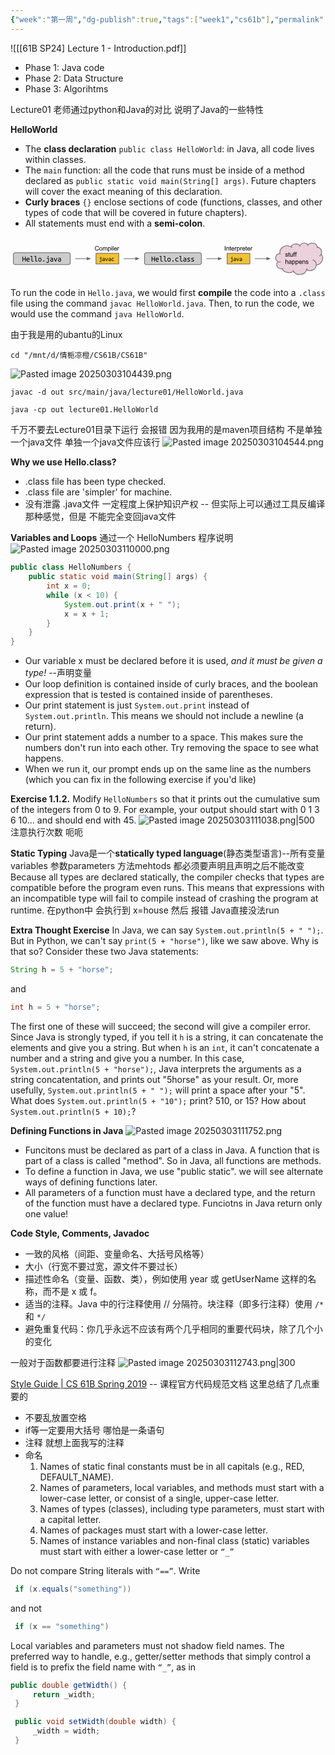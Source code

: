 ```yaml
---
{"week":"第一周","dg-publish":true,"tags":["week1","cs61b"],"permalink":"/CS 61B/Lecture 01 Introduce/","dgPassFrontmatter":true,"noteIcon":"","created":"2025-08-15T09:39:18.272+08:00","updated":"2025-04-19T09:49:58.589+08:00"}
---
```



![[[61B SP24] Lecture 1 - Introduction.pdf]]

- Phase 1: Java code
- Phase 2: Data Structure
- Phase 3: Algorihtms

Lecture01  老师通过python和Java的对比  说明了Java的一些特性

**HelloWorld**
- The **class declaration** `public class HelloWorld`: in Java, all code lives within classes.
- The `main` function: all the code that runs must be inside of a method declared as `public static void main(String[] args)`. Future chapters will cover the exact meaning of this declaration.
- **Curly braces** `{}` enclose sections of code (functions, classes, and other types of code that will be covered in future chapters).
- All statements must end with a **semi-colon**.

<svg id="Layer_1" data-name="Layer 1" xmlns="http://www.w3.org/2000/svg" xmlns:xlink="http://www.w3.org/1999/xlink" viewBox="0 0 960 127"><defs><style>.cls-1,.cls-4{fill:none;}.cls-2{clip-path:url(#clip-path);}.cls-3{fill:#ccc;}.cls-4,.cls-5{stroke:#666;stroke-width:2px;}.cls-4{stroke-linejoin:round;}.cls-5{fill:#666;stroke-miterlimit:10;}.cls-6{fill:#f1c232;}.cls-7{fill:#ead1dc;}.cls-8{fill-opacity:0;}</style><clipPath id="clip-path"><rect class="cls-1" y="-152" width="960" height="540"/></clipPath></defs><title>compilation_figure</title><g class="cls-2"><path class="cls-3" d="M8.76,53.22h0a6,6,0,0,1,6-6H176a6,6,0,0,1,6,6V77.34a6,6,0,0,1-6,6H14.79a6,6,0,0,1-6-6Z"/><path class="cls-4" d="M8.76,53.22h0a6,6,0,0,1,6-6H176a6,6,0,0,1,6,6V77.34a6,6,0,0,1-6,6H14.79a6,6,0,0,1-6-6Z"/><path d="M44.34,59h2V73.82h-2V66.91H38.43v6.91h-2V59h2v6.27h5.91Zm9.27,3.45a4.34,4.34,0,0,1,3.47,1.41,6.32,6.32,0,0,1,1.23,4.27v.69h-8a3.74,3.74,0,0,0,1.14,2.64,4.2,4.2,0,0,0,2.86.89,8.79,8.79,0,0,0,1.8-.16,5,5,0,0,0,1.14-.37l.27,1.69a6.2,6.2,0,0,1-1.3.41,9.31,9.31,0,0,1-2.11.22,6.83,6.83,0,0,1-2.55-.44,5,5,0,0,1-2.89-3,7.32,7.32,0,0,1-.36-2.33,6.71,6.71,0,0,1,.45-2.58A5.53,5.53,0,0,1,50,63.87a4.9,4.9,0,0,1,1.69-1.09A5.33,5.33,0,0,1,53.61,62.41Zm2.69,4.77a3.23,3.23,0,0,0-.75-2.25,2.5,2.5,0,0,0-2-.83,2.89,2.89,0,0,0-1.25.27,3.33,3.33,0,0,0-1,.7,3.15,3.15,0,0,0-.64,1,4.31,4.31,0,0,0-.31,1.13Zm11.2,6.91a4.74,4.74,0,0,1-1.75-.28,2.52,2.52,0,0,1-1.11-.87,3.74,3.74,0,0,1-.58-1.42,11.19,11.19,0,0,1-.16-2V59H60.68V57.31h5.19V69.52A7,7,0,0,0,66,70.9a2.42,2.42,0,0,0,.33.84,1.23,1.23,0,0,0,.56.45,2.63,2.63,0,0,0,.8.11,5,5,0,0,0,1.28-.16,4.11,4.11,0,0,0,1-.37l.28,1.69-.41.19-.62.19a5.41,5.41,0,0,1-.78.17A4.8,4.8,0,0,1,67.5,74.09Zm12,0a4.74,4.74,0,0,1-1.75-.28,2.52,2.52,0,0,1-1.11-.87,3.74,3.74,0,0,1-.58-1.42,11.19,11.19,0,0,1-.16-2V59H72.68V57.31h5.19V69.52A7,7,0,0,0,78,70.9a2.42,2.42,0,0,0,.33.84,1.23,1.23,0,0,0,.56.45,2.63,2.63,0,0,0,.8.11,5,5,0,0,0,1.28-.16,4.11,4.11,0,0,0,1-.37l.28,1.69-.41.19-.62.19a5.41,5.41,0,0,1-.78.17A4.8,4.8,0,0,1,79.5,74.09Zm14.94-5.83a7.24,7.24,0,0,1-.37,2.39,5.52,5.52,0,0,1-1,1.83,4.66,4.66,0,0,1-1.61,1.19,4.93,4.93,0,0,1-2,.42,4.75,4.75,0,0,1-2-.42,4.7,4.7,0,0,1-1.59-1.19,5.52,5.52,0,0,1-1-1.83,7.86,7.86,0,0,1,0-4.8,5.32,5.32,0,0,1,1-1.83,4.7,4.7,0,0,1,1.59-1.19,4.75,4.75,0,0,1,2-.42,4.93,4.93,0,0,1,2,.42A4.66,4.66,0,0,1,93,64a5.32,5.32,0,0,1,1,1.83A7.29,7.29,0,0,1,94.43,68.26Zm-2,0a4.86,4.86,0,0,0-.81-3,2.62,2.62,0,0,0-2.22-1.09,2.57,2.57,0,0,0-2.17,1.09,5.93,5.93,0,0,0,0,5.94,2.57,2.57,0,0,0,2.17,1.09,2.62,2.62,0,0,0,2.22-1.09A4.85,4.85,0,0,0,92.39,68.26Zm10.78,4a1.85,1.85,0,0,1-.48,1.27,1.61,1.61,0,0,1-1.27.55,1.66,1.66,0,0,1-1.31-.55,1.89,1.89,0,0,1-.47-1.27,1.93,1.93,0,0,1,.47-1.3,1.64,1.64,0,0,1,1.31-.56,1.59,1.59,0,0,1,1.27.56A1.89,1.89,0,0,1,103.17,72.29ZM114.78,61a1.5,1.5,0,0,1-1.08-.44,1.55,1.55,0,0,1-.45-1.17,1.52,1.52,0,0,1,.45-1.17,1.57,1.57,0,0,1,2.17,0,1.55,1.55,0,0,1,.44,1.17,1.58,1.58,0,0,1-.44,1.17A1.48,1.48,0,0,1,114.78,61Zm-4.66,3.38V62.68h6.48v11a5.14,5.14,0,0,1-.33,2A3.54,3.54,0,0,1,115.4,77a3.14,3.14,0,0,1-1.23.72,5,5,0,0,1-1.5.22,9.39,9.39,0,0,1-1.84-.19,6.6,6.6,0,0,1-1.73-.61l.59-1.67a8.81,8.81,0,0,0,1.34.48,5.27,5.27,0,0,0,1.41.2,2.45,2.45,0,0,0,1.58-.5,2.3,2.3,0,0,0,.63-1.89V64.34Zm15.39,8.06q.73,0,1.33,0t1-.11V68.93a4.61,4.61,0,0,0-.92-.19,8.06,8.06,0,0,0-1.14-.08,6.19,6.19,0,0,0-1.08.09,2.83,2.83,0,0,0-.94.3,1.85,1.85,0,0,0-.67.56,1.36,1.36,0,0,0-.27.86,1.6,1.6,0,0,0,.73,1.52A4.11,4.11,0,0,0,125.51,72.4Zm-.2-10a6.08,6.08,0,0,1,2.09.31,3.54,3.54,0,0,1,1.39.88,3,3,0,0,1,.75,1.34,6.36,6.36,0,0,1,.22,1.72v7l-1.84.28a15.71,15.71,0,0,1-2.34.17,10.11,10.11,0,0,1-1.78-.16,4.69,4.69,0,0,1-1.53-.55,3.1,3.1,0,0,1-1.08-1.09,3.52,3.52,0,0,1-.41-1.78,2.92,2.92,0,0,1,.42-1.61,3.33,3.33,0,0,1,1.08-1.08,4.55,4.55,0,0,1,1.5-.58,8.11,8.11,0,0,1,1.73-.19,10,10,0,0,1,2.3.27v-.56a4.25,4.25,0,0,0-.11-1,2.12,2.12,0,0,0-.41-.84,2,2,0,0,0-.81-.61,3.23,3.23,0,0,0-1.33-.23,10.33,10.33,0,0,0-1.81.14,6.94,6.94,0,0,0-1.17.3l-.23-1.64a5.41,5.41,0,0,1,1.34-.33A12.56,12.56,0,0,1,125.31,62.41Zm17.36.27q-.44,1.56-1,3.06t-1.12,2.94q-.58,1.42-1.19,2.72t-1.14,2.42h-1.8q-1.14-2.25-2.3-5.12t-2-6h2.16q.3,1.06.66,2.23t.78,2.36q.42,1.17.83,2.27t.83,2q.42-.86.86-2t.87-2.27q.44-1.19.83-2.36t.69-2.23Zm6.84,9.72q.73,0,1.33,0t1-.11V68.93a4.61,4.61,0,0,0-.92-.19,8.06,8.06,0,0,0-1.14-.08,6.19,6.19,0,0,0-1.08.09,2.83,2.83,0,0,0-.94.3,1.85,1.85,0,0,0-.67.56,1.36,1.36,0,0,0-.27.86,1.6,1.6,0,0,0,.73,1.52A4.11,4.11,0,0,0,149.51,72.4Zm-.2-10a6.08,6.08,0,0,1,2.09.31,3.54,3.54,0,0,1,1.39.88,3,3,0,0,1,.75,1.34,6.36,6.36,0,0,1,.22,1.72v7l-1.84.28a15.71,15.71,0,0,1-2.34.17,10.11,10.11,0,0,1-1.78-.16,4.69,4.69,0,0,1-1.53-.55,3.1,3.1,0,0,1-1.08-1.09,3.52,3.52,0,0,1-.41-1.78,2.92,2.92,0,0,1,.42-1.61,3.33,3.33,0,0,1,1.08-1.08,4.55,4.55,0,0,1,1.5-.58,8.11,8.11,0,0,1,1.73-.19,10,10,0,0,1,2.3.27v-.56a4.25,4.25,0,0,0-.11-1,2.12,2.12,0,0,0-.41-.84,2,2,0,0,0-.81-.61,3.23,3.23,0,0,0-1.33-.23,10.33,10.33,0,0,0-1.81.14,6.94,6.94,0,0,0-1.17.3l-.23-1.64a5.41,5.41,0,0,1,1.34-.33A12.56,12.56,0,0,1,149.31,62.41Z"/><path class="cls-3" d="M408.46,53.22h0a6,6,0,0,1,6-6h161.2a6,6,0,0,1,6,6V77.34a6,6,0,0,1-6,6H414.49a6,6,0,0,1-6-6Z"/><path class="cls-4" d="M408.46,53.22h0a6,6,0,0,1,6-6h161.2a6,6,0,0,1,6,6V77.34a6,6,0,0,1-6,6H414.49a6,6,0,0,1-6-6Z"/><path d="M438,59h2V73.82h-2V66.91h-5.91v6.91h-2V59h2v6.27H438Zm9.27,3.45a4.34,4.34,0,0,1,3.47,1.41A6.32,6.32,0,0,1,452,68.09v.69h-8a3.74,3.74,0,0,0,1.14,2.64,4.2,4.2,0,0,0,2.86.89,8.79,8.79,0,0,0,1.8-.16,5,5,0,0,0,1.14-.37l.27,1.69a6.2,6.2,0,0,1-1.3.41,9.31,9.31,0,0,1-2.11.22,6.83,6.83,0,0,1-2.55-.44,5,5,0,0,1-2.89-3,7.32,7.32,0,0,1-.36-2.33,6.71,6.71,0,0,1,.45-2.58,5.53,5.53,0,0,1,1.2-1.83,4.9,4.9,0,0,1,1.69-1.09A5.33,5.33,0,0,1,447.31,62.41ZM450,67.18a3.23,3.23,0,0,0-.75-2.25,2.5,2.5,0,0,0-2-.83,2.89,2.89,0,0,0-1.25.27,3.33,3.33,0,0,0-1,.7,3.15,3.15,0,0,0-.64,1,4.31,4.31,0,0,0-.31,1.13Zm11.2,6.91a4.74,4.74,0,0,1-1.75-.28,2.52,2.52,0,0,1-1.11-.87,3.74,3.74,0,0,1-.58-1.42,11.2,11.2,0,0,1-.16-2V59h-3.22V57.31h5.19V69.52a7,7,0,0,0,.11,1.38,2.42,2.42,0,0,0,.33.84,1.23,1.23,0,0,0,.56.45,2.63,2.63,0,0,0,.8.11,5,5,0,0,0,1.28-.16,4.11,4.11,0,0,0,1-.37l.28,1.69-.41.19-.62.19a5.41,5.41,0,0,1-.78.17A4.8,4.8,0,0,1,461.2,74.09Zm12,0a4.74,4.74,0,0,1-1.75-.28,2.52,2.52,0,0,1-1.11-.87,3.74,3.74,0,0,1-.58-1.42,11.19,11.19,0,0,1-.16-2V59h-3.22V57.31h5.19V69.52a7,7,0,0,0,.11,1.38,2.42,2.42,0,0,0,.33.84,1.23,1.23,0,0,0,.56.45,2.63,2.63,0,0,0,.8.11,5,5,0,0,0,1.28-.16,4.11,4.11,0,0,0,1-.37l.28,1.69-.41.19-.62.19a5.41,5.41,0,0,1-.78.17A4.8,4.8,0,0,1,473.2,74.09Zm14.94-5.83a7.24,7.24,0,0,1-.37,2.39,5.52,5.52,0,0,1-1,1.83,4.66,4.66,0,0,1-1.61,1.19,4.93,4.93,0,0,1-2,.42,4.75,4.75,0,0,1-2-.42,4.7,4.7,0,0,1-1.59-1.19,5.52,5.52,0,0,1-1-1.83,7.86,7.86,0,0,1,0-4.8,5.32,5.32,0,0,1,1-1.83,4.7,4.7,0,0,1,1.59-1.19,4.75,4.75,0,0,1,2-.42,4.93,4.93,0,0,1,2,.42A4.66,4.66,0,0,1,486.71,64a5.32,5.32,0,0,1,1,1.83A7.29,7.29,0,0,1,488.14,68.26Zm-2,0a4.86,4.86,0,0,0-.81-3,2.62,2.62,0,0,0-2.22-1.09,2.57,2.57,0,0,0-2.17,1.09,5.93,5.93,0,0,0,0,5.94,2.57,2.57,0,0,0,2.17,1.09,2.62,2.62,0,0,0,2.22-1.09A4.85,4.85,0,0,0,486.09,68.26Zm10.78,4a1.85,1.85,0,0,1-.48,1.27,1.61,1.61,0,0,1-1.27.55,1.66,1.66,0,0,1-1.31-.55,1.89,1.89,0,0,1-.47-1.27,1.93,1.93,0,0,1,.47-1.3,1.64,1.64,0,0,1,1.31-.56,1.59,1.59,0,0,1,1.27.56A1.89,1.89,0,0,1,496.87,72.29Zm5.39-4a6.41,6.41,0,0,1,.48-2.61,5.05,5.05,0,0,1,1.31-1.83,5.47,5.47,0,0,1,2-1.06,7.81,7.81,0,0,1,2.39-.36,11.94,11.94,0,0,1,1.63.11,9.7,9.7,0,0,1,1.72.41l-.45,1.7a6.37,6.37,0,0,0-1.45-.37,11.22,11.22,0,0,0-1.33-.08,5.58,5.58,0,0,0-1.64.23,3.36,3.36,0,0,0-1.33.72,3.49,3.49,0,0,0-.91,1.27,5.51,5.51,0,0,0,0,3.7,3.39,3.39,0,0,0,.88,1.25,3.63,3.63,0,0,0,1.34.72,6.24,6.24,0,0,0,1.77.23,13.31,13.31,0,0,0,1.47-.08,8.1,8.1,0,0,0,1.55-.37l.3,1.66a8.33,8.33,0,0,1-1.72.44,11.53,11.53,0,0,1-1.86.14,7.77,7.77,0,0,1-2.47-.37,5.54,5.54,0,0,1-1.92-1.09,5,5,0,0,1-1.25-1.81A6.78,6.78,0,0,1,502.26,68.27Zm18.94,5.81a4.74,4.74,0,0,1-1.75-.28,2.52,2.52,0,0,1-1.11-.87,3.74,3.74,0,0,1-.58-1.42,11.19,11.19,0,0,1-.16-2V59h-3.22V57.31h5.19V69.52a7,7,0,0,0,.11,1.38,2.42,2.42,0,0,0,.33.84,1.23,1.23,0,0,0,.56.45,2.63,2.63,0,0,0,.8.11,5,5,0,0,0,1.28-.16,4.11,4.11,0,0,0,1-.37l.28,1.69-.41.19-.62.19a5.41,5.41,0,0,1-.78.17A4.8,4.8,0,0,1,521.2,74.09Zm10-1.69q.73,0,1.33,0t1-.11V68.93a4.61,4.61,0,0,0-.92-.19,8.06,8.06,0,0,0-1.14-.08,6.19,6.19,0,0,0-1.08.09,2.83,2.83,0,0,0-.94.3,1.85,1.85,0,0,0-.67.56,1.36,1.36,0,0,0-.27.86,1.6,1.6,0,0,0,.73,1.52A4.11,4.11,0,0,0,531.21,72.4Zm-.2-10a6.08,6.08,0,0,1,2.09.31,3.54,3.54,0,0,1,1.39.88,3,3,0,0,1,.75,1.34,6.36,6.36,0,0,1,.22,1.72v7l-1.84.28a15.71,15.71,0,0,1-2.34.17,10.11,10.11,0,0,1-1.78-.16,4.69,4.69,0,0,1-1.53-.55,3.1,3.1,0,0,1-1.08-1.09,3.52,3.52,0,0,1-.41-1.78,2.92,2.92,0,0,1,.42-1.61A3.33,3.33,0,0,1,528,67.82a4.55,4.55,0,0,1,1.5-.58,8.11,8.11,0,0,1,1.73-.19,10,10,0,0,1,2.3.27v-.56a4.25,4.25,0,0,0-.11-1,2.12,2.12,0,0,0-.41-.84,2,2,0,0,0-.81-.61,3.23,3.23,0,0,0-1.33-.23,10.33,10.33,0,0,0-1.81.14,6.94,6.94,0,0,0-1.17.3l-.23-1.64a5.41,5.41,0,0,1,1.34-.33A12.56,12.56,0,0,1,531,62.41ZM545.51,71a1.17,1.17,0,0,0-.5-1,4.49,4.49,0,0,0-1.22-.67q-.73-.3-1.59-.56a9.19,9.19,0,0,1-1.59-.69,4.34,4.34,0,0,1-1.23-1,2.43,2.43,0,0,1-.48-1.56A2.81,2.81,0,0,1,540,63.32a5.31,5.31,0,0,1,3.42-.91,13.05,13.05,0,0,1,1.88.14,9.56,9.56,0,0,1,1.67.34l-.36,1.78a3.86,3.86,0,0,0-.53-.2,5.49,5.49,0,0,0-.77-.19,7.48,7.48,0,0,0-.92-.14q-.48,0-.94,0-2.59,0-2.59,1.42a1,1,0,0,0,.48.84,6.46,6.46,0,0,0,1.23.64l1.61.59a9,9,0,0,1,1.61.73,4.15,4.15,0,0,1,1.23,1,2.36,2.36,0,0,1,.5,1.55,2.69,2.69,0,0,1-1.19,2.34,6.55,6.55,0,0,1-3.72.83,10.28,10.28,0,0,1-2.11-.2,9.07,9.07,0,0,1-1.83-.56l.39-1.8a12.21,12.21,0,0,0,1.77.63,7.56,7.56,0,0,0,2,.25Q545.51,72.4,545.51,71Zm12,0a1.17,1.17,0,0,0-.5-1,4.48,4.48,0,0,0-1.22-.67q-.73-.3-1.59-.56a9.19,9.19,0,0,1-1.59-.69,4.34,4.34,0,0,1-1.23-1,2.43,2.43,0,0,1-.48-1.56A2.81,2.81,0,0,1,552,63.32a5.31,5.31,0,0,1,3.42-.91,13.05,13.05,0,0,1,1.88.14,9.56,9.56,0,0,1,1.67.34l-.36,1.78a3.86,3.86,0,0,0-.53-.2,5.49,5.49,0,0,0-.77-.19,7.48,7.48,0,0,0-.92-.14q-.48,0-.94,0-2.59,0-2.59,1.42a1,1,0,0,0,.48.84,6.46,6.46,0,0,0,1.23.64l1.61.59a9,9,0,0,1,1.61.73,4.15,4.15,0,0,1,1.23,1,2.36,2.36,0,0,1,.5,1.55,2.69,2.69,0,0,1-1.19,2.34,6.55,6.55,0,0,1-3.72.83,10.28,10.28,0,0,1-2.11-.2,9.07,9.07,0,0,1-1.83-.56l.39-1.8a12.21,12.21,0,0,0,1.77.63,7.56,7.56,0,0,0,2,.25Q557.51,72.4,557.51,71Z"/><path class="cls-4" d="M197,65.28h36.57"/><path class="cls-5" d="M233.59,68.58l9.08-3.3L233.59,62Z"/><path class="cls-6" d="M260.59,49.14h69.29V81.42H260.59Z"/><path class="cls-4" d="M260.59,49.14h69.29V81.42H260.59Z"/><path d="M275.45,62a1.2,1.2,0,0,1-.86-.34,1.22,1.22,0,0,1-.36-.92,1.24,1.24,0,0,1,.36-.94,1.2,1.2,0,0,1,.86-.34,1.15,1.15,0,0,1,.84.34,1.24,1.24,0,0,1,.36.94,1.22,1.22,0,0,1-.36.92A1.15,1.15,0,0,1,275.45,62Zm-3.69,2.69V63.39h5.13v8.72a4,4,0,0,1-.27,1.55,2.64,2.64,0,0,1-.69,1,2.42,2.42,0,0,1-1,.58,3.89,3.89,0,0,1-1.17.17,7,7,0,0,1-1.47-.16,6.3,6.3,0,0,1-1.37-.47l.48-1.34a5.61,5.61,0,0,0,1,.39,3.89,3.89,0,0,0,1.11.17,1.93,1.93,0,0,0,1.25-.39,1.85,1.85,0,0,0,.5-1.52V64.7Zm12,6.38q.59,0,1,0l.78-.09V68.33a4.19,4.19,0,0,0-.73-.14,6.2,6.2,0,0,0-.91-.06,5.86,5.86,0,0,0-.86.06,2.34,2.34,0,0,0-.73.23,1.5,1.5,0,0,0-.53.45,1.1,1.1,0,0,0-.2.69,1.25,1.25,0,0,0,.58,1.19A3.17,3.17,0,0,0,283.76,71.08Zm-.16-7.91a4.83,4.83,0,0,1,1.67.25,2.75,2.75,0,0,1,1.08.69,2.43,2.43,0,0,1,.59,1.06,5.18,5.18,0,0,1,.17,1.38V72l-1.45.22a11.8,11.8,0,0,1-1.84.14,7.84,7.84,0,0,1-1.41-.12,3.45,3.45,0,0,1-1.22-.42,2.56,2.56,0,0,1-.86-.87,2.81,2.81,0,0,1-.31-1.41,2.31,2.31,0,0,1,.33-1.27,2.66,2.66,0,0,1,.84-.86,3.72,3.72,0,0,1,1.2-.47,6.62,6.62,0,0,1,1.36-.14,8.2,8.2,0,0,1,1.83.2v-.44a3,3,0,0,0-.09-.75,1.5,1.5,0,0,0-.33-.67,1.52,1.52,0,0,0-.64-.48,2.51,2.51,0,0,0-1-.19,8.14,8.14,0,0,0-1.42.11,7.11,7.11,0,0,0-.94.22l-.19-1.28a4.09,4.09,0,0,1,1.08-.27A9.7,9.7,0,0,1,283.61,63.17Zm13.58.22q-.34,1.23-.78,2.42t-.91,2.33q-.45,1.13-.92,2.16t-.91,1.91h-1.44q-.89-1.78-1.81-4.06a49.82,49.82,0,0,1-1.61-4.75h1.72q.23.83.52,1.77t.63,1.86q.33.94.66,1.8t.66,1.55q.31-.69.66-1.55t.7-1.8q.34-.94.66-1.86t.55-1.77Zm5.23,7.69q.59,0,1,0l.78-.09V68.33a4.19,4.19,0,0,0-.73-.14,6.2,6.2,0,0,0-.91-.06,5.86,5.86,0,0,0-.86.06,2.34,2.34,0,0,0-.73.23,1.5,1.5,0,0,0-.53.45,1.1,1.1,0,0,0-.2.69,1.25,1.25,0,0,0,.58,1.19A3.17,3.17,0,0,0,302.42,71.08Zm-.16-7.91a4.83,4.83,0,0,1,1.67.25,2.75,2.75,0,0,1,1.08.69,2.43,2.43,0,0,1,.59,1.06,5.18,5.18,0,0,1,.17,1.38V72l-1.45.22a11.8,11.8,0,0,1-1.84.14,7.84,7.84,0,0,1-1.41-.12,3.45,3.45,0,0,1-1.22-.42A2.56,2.56,0,0,1,299,71a2.81,2.81,0,0,1-.31-1.41,2.31,2.31,0,0,1,.33-1.27,2.66,2.66,0,0,1,.84-.86,3.72,3.72,0,0,1,1.2-.47,6.62,6.62,0,0,1,1.36-.14,8.2,8.2,0,0,1,1.83.2v-.44a3,3,0,0,0-.09-.75,1.5,1.5,0,0,0-.33-.67,1.52,1.52,0,0,0-.64-.48,2.51,2.51,0,0,0-1-.19,8.14,8.14,0,0,0-1.42.11,7.11,7.11,0,0,0-.94.22l-.19-1.28a4.09,4.09,0,0,1,1.08-.27A9.7,9.7,0,0,1,302.26,63.17Zm5.58,4.64a5.14,5.14,0,0,1,.38-2.06,3.86,3.86,0,0,1,1-1.44,4.42,4.42,0,0,1,1.55-.86,6.3,6.3,0,0,1,1.91-.28,8.84,8.84,0,0,1,1.28.09,7.22,7.22,0,0,1,1.36.31L315,64.92a5.46,5.46,0,0,0-1.16-.28,7,7,0,0,0-1-.08,4.39,4.39,0,0,0-1.3.19,2.75,2.75,0,0,0-1.06.56,2.81,2.81,0,0,0-.7,1,4.27,4.27,0,0,0,0,2.92,2.7,2.7,0,0,0,.69,1,2.91,2.91,0,0,0,1.08.58,4.83,4.83,0,0,0,1.39.19,10.19,10.19,0,0,0,1.16-.06,5.69,5.69,0,0,0,1.23-.3l.22,1.31a6.06,6.06,0,0,1-1.34.34,9.46,9.46,0,0,1-1.48.11,6.46,6.46,0,0,1-2-.28,4.42,4.42,0,0,1-1.52-.86,4.06,4.06,0,0,1-1-1.44A5.49,5.49,0,0,1,307.84,67.81Z"/><path class="cls-4" d="M344.89,65.28h36.57"/><path class="cls-5" d="M381.46,68.58l9.08-3.3L381.46,62Z"/><path class="cls-4" d="M596.72,65.28h36.57"/><path class="cls-5" d="M633.29,68.58l9.08-3.3L633.29,62Z"/><path class="cls-6" d="M660.3,49.14h69.29V81.42H660.3Z"/><path class="cls-4" d="M660.3,49.14h69.29V81.42H660.3Z"/><path d="M675.15,62a1.2,1.2,0,0,1-.86-.34,1.22,1.22,0,0,1-.36-.92,1.24,1.24,0,0,1,.36-.94,1.2,1.2,0,0,1,.86-.34,1.15,1.15,0,0,1,.84.34,1.24,1.24,0,0,1,.36.94,1.22,1.22,0,0,1-.36.92A1.15,1.15,0,0,1,675.15,62Zm-3.69,2.69V63.39h5.13v8.72a4,4,0,0,1-.27,1.55,2.64,2.64,0,0,1-.69,1,2.42,2.42,0,0,1-1,.58,3.89,3.89,0,0,1-1.17.17,7,7,0,0,1-1.47-.16,6.3,6.3,0,0,1-1.37-.47l.48-1.34a5.61,5.61,0,0,0,1,.39,3.89,3.89,0,0,0,1.11.17,1.93,1.93,0,0,0,1.25-.39,1.85,1.85,0,0,0,.5-1.52V64.7Zm12,6.38q.59,0,1,0l.78-.09V68.33a4.19,4.19,0,0,0-.73-.14,6.2,6.2,0,0,0-.91-.06,5.86,5.86,0,0,0-.86.06,2.34,2.34,0,0,0-.73.23,1.5,1.5,0,0,0-.53.45,1.1,1.1,0,0,0-.2.69,1.25,1.25,0,0,0,.58,1.19A3.17,3.17,0,0,0,683.47,71.08Zm-.16-7.91a4.83,4.83,0,0,1,1.67.25,2.75,2.75,0,0,1,1.08.69,2.43,2.43,0,0,1,.59,1.06,5.18,5.18,0,0,1,.17,1.38V72l-1.45.22a11.8,11.8,0,0,1-1.84.14,7.84,7.84,0,0,1-1.41-.12,3.45,3.45,0,0,1-1.22-.42A2.56,2.56,0,0,1,680,71a2.81,2.81,0,0,1-.31-1.41,2.31,2.31,0,0,1,.33-1.27,2.66,2.66,0,0,1,.84-.86,3.72,3.72,0,0,1,1.2-.47,6.62,6.62,0,0,1,1.36-.14,8.2,8.2,0,0,1,1.83.2v-.44a3,3,0,0,0-.09-.75,1.5,1.5,0,0,0-.33-.67,1.52,1.52,0,0,0-.64-.48,2.51,2.51,0,0,0-1-.19,8.14,8.14,0,0,0-1.42.11,7.11,7.11,0,0,0-.94.22l-.19-1.28a4.09,4.09,0,0,1,1.08-.27A9.7,9.7,0,0,1,683.31,63.17Zm13.58.22q-.34,1.23-.78,2.42t-.91,2.33q-.45,1.13-.92,2.16t-.91,1.91h-1.44q-.89-1.78-1.81-4.06a49.82,49.82,0,0,1-1.61-4.75h1.72q.23.83.52,1.77t.63,1.86q.33.94.66,1.8t.66,1.55q.31-.69.66-1.55T694,67q.34-.94.66-1.86t.55-1.77Zm5.23,7.69q.59,0,1,0L704,71V68.33a4.19,4.19,0,0,0-.73-.14,6.2,6.2,0,0,0-.91-.06,5.86,5.86,0,0,0-.86.06,2.34,2.34,0,0,0-.73.23,1.5,1.5,0,0,0-.53.45,1.1,1.1,0,0,0-.2.69,1.25,1.25,0,0,0,.58,1.19A3.17,3.17,0,0,0,702.12,71.08ZM702,63.17a4.83,4.83,0,0,1,1.67.25,2.75,2.75,0,0,1,1.08.69,2.43,2.43,0,0,1,.59,1.06,5.18,5.18,0,0,1,.17,1.38V72l-1.45.22a11.8,11.8,0,0,1-1.84.14,7.84,7.84,0,0,1-1.41-.12,3.45,3.45,0,0,1-1.22-.42,2.56,2.56,0,0,1-.86-.87,2.81,2.81,0,0,1-.31-1.41,2.31,2.31,0,0,1,.33-1.27,2.66,2.66,0,0,1,.84-.86,3.72,3.72,0,0,1,1.2-.47,6.62,6.62,0,0,1,1.36-.14A8.2,8.2,0,0,1,704,67v-.44a3,3,0,0,0-.09-.75,1.5,1.5,0,0,0-.33-.67,1.52,1.52,0,0,0-.64-.48,2.51,2.51,0,0,0-1-.19,8.14,8.14,0,0,0-1.42.11,7.11,7.11,0,0,0-.94.22l-.19-1.28a4.09,4.09,0,0,1,1.08-.27A9.7,9.7,0,0,1,702,63.17Z"/><path class="cls-4" d="M744.59,65.28h36.57"/><path class="cls-5" d="M781.16,68.58l9.08-3.3L781.16,62Z"/><path class="cls-7" d="M821.08,49.21h0c-1.15-7.74,2.63-15.41,9.76-19.75a24.18,24.18,0,0,1,23.71-.63h0a17.68,17.68,0,0,1,12.92-8.39,18.73,18.73,0,0,1,15.07,4.45h0a14.52,14.52,0,0,1,11.57-7.26A15.08,15.08,0,0,1,907,22.79h0a17.06,17.06,0,0,1,16.45-4.68,15.27,15.27,0,0,1,11.66,11.56h0a17.38,17.38,0,0,1,11.26,8.57,14.92,14.92,0,0,1,.33,13.4h0a19,19,0,0,1,3,20.21A22.21,22.21,0,0,1,932,84.4a17.33,17.33,0,0,1-9.93,15.18,20.75,20.75,0,0,1-19.37-.49c-2.51,7.58-9.56,13.16-18.11,14.32a23.24,23.24,0,0,1-21.88-8.87,27.6,27.6,0,0,1-19.61,2.59,25.41,25.41,0,0,1-15.75-11h0A14.81,14.81,0,0,1,812.82,89a12.26,12.26,0,0,1,2.35-14.92h0a12.82,12.82,0,0,1-6.79-14.2c1.32-5.58,6.4-9.76,12.59-10.34Z"/><path class="cls-8" d="M815.16,74.06h0a15.44,15.44,0,0,0,8.39,1.77m3.84,20.28a15.6,15.6,0,0,0,3.67-.85m31.69,9.28a19.94,19.94,0,0,1-2.21-3.87m42.21-1.58h0a19,19,0,0,0,.88-4.24M932,84.4c.06-6.74-4.13-12.91-10.77-15.86m25.39-16.91a16.34,16.34,0,0,1-4.8,5.95m-6.8-27.91h0a13.39,13.39,0,0,1,.25,2.81M907,22.79h0a14.53,14.53,0,0,0-2.46,3.58m-22-1.47h0A12.48,12.48,0,0,0,881.35,28m-26.8.84h0a22.28,22.28,0,0,1,4.31,3M821.08,49.21h0a18.9,18.9,0,0,0,.75,3.15"/><path class="cls-4" d="M821.08,49.21h0c-1.15-7.74,2.63-15.41,9.76-19.75a24.18,24.18,0,0,1,23.71-.63h0a17.68,17.68,0,0,1,12.92-8.39,18.73,18.73,0,0,1,15.07,4.45h0a14.52,14.52,0,0,1,11.57-7.26A15.08,15.08,0,0,1,907,22.79h0a17.06,17.06,0,0,1,16.45-4.68,15.27,15.27,0,0,1,11.66,11.56h0a17.38,17.38,0,0,1,11.26,8.57,14.92,14.92,0,0,1,.33,13.4h0a19,19,0,0,1,3,20.21A22.21,22.21,0,0,1,932,84.4a17.33,17.33,0,0,1-9.93,15.18,20.75,20.75,0,0,1-19.37-.49c-2.51,7.58-9.56,13.16-18.11,14.32a23.24,23.24,0,0,1-21.88-8.87,27.6,27.6,0,0,1-19.61,2.59,25.41,25.41,0,0,1-15.75-11h0A14.81,14.81,0,0,1,812.82,89a12.26,12.26,0,0,1,2.35-14.92h0a12.82,12.82,0,0,1-6.79-14.2c1.32-5.58,6.4-9.76,12.59-10.34Z"/><path class="cls-4" d="M815.16,74.06h0a15.44,15.44,0,0,0,8.39,1.77m3.84,20.28a15.6,15.6,0,0,0,3.67-.85m31.69,9.28a19.94,19.94,0,0,1-2.21-3.87m42.21-1.58h0a19,19,0,0,0,.88-4.24M932,84.4c.06-6.74-4.13-12.91-10.77-15.86m25.39-16.91a16.34,16.34,0,0,1-4.8,5.95m-6.8-27.91h0a13.39,13.39,0,0,1,.25,2.81M907,22.79h0a14.53,14.53,0,0,0-2.46,3.58m-22-1.47h0A12.48,12.48,0,0,0,881.35,28m-26.8.84h0a22.28,22.28,0,0,1,4.31,3M821.08,49.21h0a18.9,18.9,0,0,0,.75,3.15"/><path d="M837.46,56l1.66-.27a2.35,2.35,0,0,0,.77,1.53,2.77,2.77,0,0,0,1.78.52,2.58,2.58,0,0,0,1.7-.47,1.39,1.39,0,0,0,.56-1.09,1,1,0,0,0-.48-.89,7.45,7.45,0,0,0-1.7-.56,17.27,17.27,0,0,1-2.56-.8A2.54,2.54,0,0,1,838,50.52a2.87,2.87,0,0,1,.83-.94,3.62,3.62,0,0,1,1.06-.48,4.94,4.94,0,0,1,1.44-.2,5.58,5.58,0,0,1,2,.34,2.64,2.64,0,0,1,1.28.91,3.42,3.42,0,0,1,.58,1.52l-1.62.22a1.73,1.73,0,0,0-.66-1.17,2.3,2.3,0,0,0-1.5-.44,2.65,2.65,0,0,0-1.64.39,1.09,1.09,0,0,0-.48.88,1,1,0,0,0,.2.59,1.45,1.45,0,0,0,.64.44q.25.09,1.47.44a21.27,21.27,0,0,1,2.47.77,2.37,2.37,0,0,1,1.5,2.31,2.86,2.86,0,0,1-.48,1.58,3.15,3.15,0,0,1-1.41,1.14,5.28,5.28,0,0,1-2.08.39,4.68,4.68,0,0,1-2.94-.8A3.73,3.73,0,0,1,837.46,56Zm13.66,1.44.23,1.48a6.52,6.52,0,0,1-1.27.14,2.9,2.9,0,0,1-1.41-.28,1.67,1.67,0,0,1-.7-.75,6.07,6.07,0,0,1-.2-2V50.43h-1.23V49.12h1.23V46.68l1.66-1v3.44h1.69v1.31h-1.69v5.75a3.28,3.28,0,0,0,.08.92.75.75,0,0,0,.3.33,1.11,1.11,0,0,0,.58.13A4.76,4.76,0,0,0,851.12,57.48Zm8,1.5V57.52A3.59,3.59,0,0,1,856,59.2a4.08,4.08,0,0,1-1.62-.33,2.85,2.85,0,0,1-1.12-.84,3.25,3.25,0,0,1-.52-1.23,9.34,9.34,0,0,1-.09-1.56V49.12h1.67v5.47a10.6,10.6,0,0,0,.09,1.77,1.72,1.72,0,0,0,.67,1,2.09,2.09,0,0,0,1.27.38,2.79,2.79,0,0,0,1.41-.37,2.13,2.13,0,0,0,.92-1,5.21,5.21,0,0,0,.28-1.94V49.12h1.67V59Zm4.33,0V50.43h-1.48V49.12h1.48v-1a4.68,4.68,0,0,1,.17-1.47,2,2,0,0,1,.84-1,3,3,0,0,1,1.7-.41,8.8,8.8,0,0,1,1.56.16l-.25,1.47a5.51,5.51,0,0,0-1-.09,1.45,1.45,0,0,0-1.08.33,1.72,1.72,0,0,0-.31,1.2v.91H867v1.31h-1.92V59Zm5.18,0V50.43h-1.48V49.12h1.48v-1a4.69,4.69,0,0,1,.17-1.47,2,2,0,0,1,.84-1,3.05,3.05,0,0,1,1.7-.41,8.8,8.8,0,0,1,1.56.16l-.25,1.47a5.51,5.51,0,0,0-1-.09,1.45,1.45,0,0,0-1.08.33,1.72,1.72,0,0,0-.31,1.2v.91h1.92v1.31h-1.92V59Z"/><path d="M838.13,81V67.38h1.67v4.88a3.73,3.73,0,0,1,3-1.36,3.87,3.87,0,0,1,1.89.44,2.46,2.46,0,0,1,1.16,1.19,5.34,5.34,0,0,1,.36,2.2V81h-1.67V74.73a2.53,2.53,0,0,0-.55-1.81,2,2,0,0,0-1.53-.58,2.7,2.7,0,0,0-1.41.39,2.15,2.15,0,0,0-.92,1,4.72,4.72,0,0,0-.28,1.81V81Zm16.81-1.22a6.32,6.32,0,0,1-1.8,1.13,5.35,5.35,0,0,1-1.84.31,3.61,3.61,0,0,1-2.48-.78,2.63,2.63,0,0,1-.87-2,2.72,2.72,0,0,1,1.19-2.28,4.09,4.09,0,0,1,1.2-.55,10,10,0,0,1,1.48-.25,16,16,0,0,0,3-.58v-.44a1.86,1.86,0,0,0-.47-1.44,2.81,2.81,0,0,0-1.91-.56,3,3,0,0,0-1.73.41,2.48,2.48,0,0,0-.83,1.47l-1.64-.23a4.2,4.2,0,0,1,.73-1.69,3.24,3.24,0,0,1,1.47-1,6.45,6.45,0,0,1,2.25-.36,5.87,5.87,0,0,1,2,.3,2.72,2.72,0,0,1,1.16.75,2.56,2.56,0,0,1,.52,1.14,8.27,8.27,0,0,1,.09,1.53v2.23a27.12,27.12,0,0,0,.09,3A3.56,3.56,0,0,0,857,81h-1.75A3.28,3.28,0,0,1,854.95,79.76ZM854.81,76a13,13,0,0,1-2.73.63,6,6,0,0,0-1.45.33,1.48,1.48,0,0,0-.66.55,1.43,1.43,0,0,0-.23.8,1.46,1.46,0,0,0,.5,1.13,2.23,2.23,0,0,0,1.48.44,3.45,3.45,0,0,0,1.72-.42,2.75,2.75,0,0,0,1.11-1.16,4.14,4.14,0,0,0,.27-1.67Zm4.08,8.72V71.12h1.53V72.4a3.71,3.71,0,0,1,1.2-1.12,3.38,3.38,0,0,1,1.64-.37,3.86,3.86,0,0,1,3.69,2.48,7,7,0,0,1,0,5.33,4.1,4.1,0,0,1-1.58,1.84,4.05,4.05,0,0,1-2.17.64,3.28,3.28,0,0,1-1.52-.34,3.5,3.5,0,0,1-1.08-.89v4.8Zm1.52-8.66a4.3,4.3,0,0,0,.77,2.81,2.38,2.38,0,0,0,3.77,0,4.45,4.45,0,0,0,.8-2.92,4.31,4.31,0,0,0-.78-2.81,2.31,2.31,0,0,0-1.84-.94,2.42,2.42,0,0,0-1.89,1A4.49,4.49,0,0,0,860.4,76.1Zm8.86,8.66V71.12h1.53V72.4a3.7,3.7,0,0,1,1.2-1.12,3.38,3.38,0,0,1,1.64-.37,3.86,3.86,0,0,1,3.69,2.48,7,7,0,0,1,0,5.33,4.1,4.1,0,0,1-1.58,1.84,4.05,4.05,0,0,1-2.17.64,3.28,3.28,0,0,1-1.52-.34,3.5,3.5,0,0,1-1.08-.89v4.8Zm1.52-8.66a4.3,4.3,0,0,0,.77,2.81,2.38,2.38,0,0,0,3.77,0,4.45,4.45,0,0,0,.8-2.92,4.31,4.31,0,0,0-.78-2.81,2.31,2.31,0,0,0-1.84-.94,2.42,2.42,0,0,0-1.89,1A4.49,4.49,0,0,0,870.78,76.1Zm15.61,1.7,1.72.22a4.23,4.23,0,0,1-1.52,2.34,5.12,5.12,0,0,1-6.23-.5,5.2,5.2,0,0,1-1.27-3.73,5.49,5.49,0,0,1,1.27-3.86,4.34,4.34,0,0,1,3.33-1.37,4.22,4.22,0,0,1,3.23,1.34,5.37,5.37,0,0,1,1.25,3.8q0,.14,0,.44h-7.34a3.77,3.77,0,0,0,.92,2.48,2.75,2.75,0,0,0,2.06.86,2.55,2.55,0,0,0,1.55-.47A3.25,3.25,0,0,0,886.39,77.81Zm-5.48-2.7h5.5a3.35,3.35,0,0,0-.62-1.86,2.56,2.56,0,0,0-2.08-1,2.66,2.66,0,0,0-1.94.78A3,3,0,0,0,880.9,75.1ZM890,81V71.12h1.5v1.41a3.56,3.56,0,0,1,3.14-1.62,4,4,0,0,1,1.64.33,2.41,2.41,0,0,1,1.11.84,3.24,3.24,0,0,1,.53,1.22,9.53,9.53,0,0,1,.09,1.63V81h-1.67V75a4.26,4.26,0,0,0-.2-1.52,1.54,1.54,0,0,0-.69-.81,2.25,2.25,0,0,0-1.17-.3,2.74,2.74,0,0,0-1.84.67,3.37,3.37,0,0,0-.77,2.58V81Zm9.7-2.94,1.66-.27a2.35,2.35,0,0,0,.77,1.53,2.77,2.77,0,0,0,1.78.52,2.58,2.58,0,0,0,1.7-.47,1.39,1.39,0,0,0,.56-1.09,1,1,0,0,0-.48-.89,7.45,7.45,0,0,0-1.7-.56,17.27,17.27,0,0,1-2.56-.8,2.54,2.54,0,0,1-1.14-3.48,2.87,2.87,0,0,1,.83-.94,3.62,3.62,0,0,1,1.06-.48,4.94,4.94,0,0,1,1.44-.2,5.58,5.58,0,0,1,2,.34,2.64,2.64,0,0,1,1.28.91,3.42,3.42,0,0,1,.58,1.52l-1.62.22a1.73,1.73,0,0,0-.66-1.17,2.3,2.3,0,0,0-1.5-.44,2.65,2.65,0,0,0-1.64.39,1.09,1.09,0,0,0-.48.88,1,1,0,0,0,.2.59,1.45,1.45,0,0,0,.64.44q.25.09,1.47.44a21.27,21.27,0,0,1,2.47.77,2.37,2.37,0,0,1,1.5,2.31,2.86,2.86,0,0,1-.48,1.58A3.15,3.15,0,0,1,906,80.81a5.28,5.28,0,0,1-2.08.39,4.68,4.68,0,0,1-2.94-.8A3.73,3.73,0,0,1,899.72,78Z"/><path class="cls-8" d="M247.45,13.56h95.69V45.84H247.45Z"/><path d="M267.62,35.71l1.8.45a6.09,6.09,0,0,1-2,3.39,5.63,5.63,0,0,1-3.59,1.16,6.48,6.48,0,0,1-3.58-.89,5.67,5.67,0,0,1-2.09-2.59,9.31,9.31,0,0,1-.72-3.66,8.12,8.12,0,0,1,.8-3.7,5.52,5.52,0,0,1,2.31-2.39,6.71,6.71,0,0,1,3.3-.83,5.55,5.55,0,0,1,3.44,1,5.35,5.35,0,0,1,1.94,2.91l-1.77.42A4.13,4.13,0,0,0,266,28.87a3.64,3.64,0,0,0-2.27-.69,4.44,4.44,0,0,0-2.62.75,4,4,0,0,0-1.48,2,8.2,8.2,0,0,0-.42,2.61,8.4,8.4,0,0,0,.5,3,3.83,3.83,0,0,0,1.58,1.92,4.45,4.45,0,0,0,2.31.64,3.91,3.91,0,0,0,2.56-.86A4.5,4.5,0,0,0,267.62,35.71Zm2.93-.16a5.09,5.09,0,0,1,1.53-4.06,4.57,4.57,0,0,1,3.09-1.09,4.37,4.37,0,0,1,3.31,1.34,5,5,0,0,1,1.3,3.67,6.48,6.48,0,0,1-.58,3,4,4,0,0,1-1.66,1.69,4.84,4.84,0,0,1-2.37.59,4.44,4.44,0,0,1-3.34-1.33A5.27,5.27,0,0,1,270.55,35.55Zm1.72,0a4.17,4.17,0,0,0,.83,2.83,2.66,2.66,0,0,0,2.08.94,2.61,2.61,0,0,0,2.06-.94,4.31,4.31,0,0,0,.83-2.89,4.06,4.06,0,0,0-.83-2.77,2.75,2.75,0,0,0-4.14,0A4.17,4.17,0,0,0,272.27,35.55Zm9.28,4.92V30.62H283V32a3.42,3.42,0,0,1,1.22-1.16A3.45,3.45,0,0,1,286,30.4a3.26,3.26,0,0,1,1.8.45,2.39,2.39,0,0,1,1,1.28,3.54,3.54,0,0,1,3-1.73,3,3,0,0,1,2.25.81,3.45,3.45,0,0,1,.8,2.5v6.77h-1.67v-6.2a4.7,4.7,0,0,0-.16-1.44,1.33,1.33,0,0,0-.59-.72,1.84,1.84,0,0,0-1-.27,2.33,2.33,0,0,0-1.72.69,3,3,0,0,0-.69,2.22v5.72h-1.67V34.07a2.77,2.77,0,0,0-.41-1.66,1.54,1.54,0,0,0-1.34-.56,2.46,2.46,0,0,0-1.31.37,2,2,0,0,0-.86,1.08,6.22,6.22,0,0,0-.27,2.06v5.11Zm15.54,3.78V30.62h1.53V31.9a3.71,3.71,0,0,1,1.2-1.12,3.38,3.38,0,0,1,1.64-.37,3.86,3.86,0,0,1,3.69,2.48,7,7,0,0,1,0,5.33,4.1,4.1,0,0,1-1.58,1.84,4.05,4.05,0,0,1-2.17.64,3.28,3.28,0,0,1-1.52-.34,3.5,3.5,0,0,1-1.08-.89v4.8Zm1.52-8.66a4.3,4.3,0,0,0,.77,2.81,2.38,2.38,0,0,0,3.77,0,4.45,4.45,0,0,0,.8-2.92,4.31,4.31,0,0,0-.78-2.81,2.31,2.31,0,0,0-1.84-.94,2.42,2.42,0,0,0-1.89,1A4.49,4.49,0,0,0,298.6,35.6Zm8.88-6.81V26.88h1.67v1.91Zm0,11.69V30.62h1.67v9.86Zm4.1,0V26.88h1.67V40.48ZM322.5,37.3l1.72.22a4.23,4.23,0,0,1-1.52,2.34,5.12,5.12,0,0,1-6.23-.5,5.2,5.2,0,0,1-1.27-3.73,5.49,5.49,0,0,1,1.27-3.86,4.34,4.34,0,0,1,3.33-1.37A4.22,4.22,0,0,1,323,31.74a5.37,5.37,0,0,1,1.25,3.8q0,.14,0,.44h-7.34a3.77,3.77,0,0,0,.92,2.48,2.75,2.75,0,0,0,2.06.86,2.55,2.55,0,0,0,1.55-.47A3.25,3.25,0,0,0,322.5,37.3ZM317,34.6h5.5a3.35,3.35,0,0,0-.62-1.86,2.56,2.56,0,0,0-2.08-1,2.66,2.66,0,0,0-1.94.78A3,3,0,0,0,317,34.6Zm9.09,5.88V30.62h1.5v1.5a4,4,0,0,1,1.06-1.37,1.82,1.82,0,0,1,1.08-.34,3.23,3.23,0,0,1,1.72.55l-.58,1.55a2.41,2.41,0,0,0-1.23-.36,1.6,1.6,0,0,0-1,.33,1.83,1.83,0,0,0-.61.91,6.46,6.46,0,0,0-.28,2v5.16Z"/><path class="cls-8" d="M642.39,13.56h118V45.84h-118Z"/><path d="M653.15,40.48V26.88H655V40.48Zm4.67,0V30.62h1.5V32a3.56,3.56,0,0,1,3.14-1.62,4,4,0,0,1,1.64.33,2.41,2.41,0,0,1,1.11.84,3.24,3.24,0,0,1,.53,1.22,9.53,9.53,0,0,1,.09,1.63v6.06h-1.67v-6A4.26,4.26,0,0,0,664,33a1.54,1.54,0,0,0-.69-.81,2.25,2.25,0,0,0-1.17-.3,2.74,2.74,0,0,0-1.84.67,3.37,3.37,0,0,0-.77,2.58v5.38Zm14-1.5.23,1.48a6.52,6.52,0,0,1-1.27.14,2.9,2.9,0,0,1-1.41-.28,1.67,1.67,0,0,1-.7-.75,6.07,6.07,0,0,1-.2-2V31.93h-1.23V30.62h1.23V28.18l1.66-1v3.44h1.69v1.31h-1.69v5.75a3.28,3.28,0,0,0,.08.92.75.75,0,0,0,.3.33,1.11,1.11,0,0,0,.58.13A4.76,4.76,0,0,0,671.85,39Zm8.28-1.67,1.72.22a4.23,4.23,0,0,1-1.52,2.34,5.12,5.12,0,0,1-6.23-.5,5.2,5.2,0,0,1-1.27-3.73,5.49,5.49,0,0,1,1.27-3.86,4.34,4.34,0,0,1,3.33-1.37,4.22,4.22,0,0,1,3.23,1.34,5.37,5.37,0,0,1,1.25,3.8q0,.14,0,.44h-7.34a3.77,3.77,0,0,0,.92,2.48,2.75,2.75,0,0,0,2.06.86,2.55,2.55,0,0,0,1.55-.47A3.25,3.25,0,0,0,680.13,37.3Zm-5.48-2.7h5.5a3.35,3.35,0,0,0-.62-1.86,2.56,2.56,0,0,0-2.08-1,2.66,2.66,0,0,0-1.94.78A3,3,0,0,0,674.64,34.6Zm9.09,5.88V30.62h1.5v1.5a4,4,0,0,1,1.06-1.37,1.82,1.82,0,0,1,1.08-.34,3.23,3.23,0,0,1,1.72.55l-.58,1.55a2.41,2.41,0,0,0-1.23-.36,1.6,1.6,0,0,0-1,.33,1.83,1.83,0,0,0-.61.91,6.46,6.46,0,0,0-.28,2v5.16ZM690,44.26V30.62h1.53V31.9a3.7,3.7,0,0,1,1.2-1.12,3.38,3.38,0,0,1,1.64-.37A3.86,3.86,0,0,1,698,32.88a7,7,0,0,1,0,5.33,4.1,4.1,0,0,1-1.58,1.84,4.05,4.05,0,0,1-2.17.64,3.28,3.28,0,0,1-1.52-.34,3.5,3.5,0,0,1-1.08-.89v4.8Zm1.52-8.66a4.3,4.3,0,0,0,.77,2.81,2.38,2.38,0,0,0,3.77,0,4.45,4.45,0,0,0,.8-2.92,4.31,4.31,0,0,0-.78-2.81,2.31,2.31,0,0,0-1.84-.94,2.42,2.42,0,0,0-1.89,1A4.49,4.49,0,0,0,691.48,35.6Zm8.84,4.88V30.62h1.5v1.5a4,4,0,0,1,1.06-1.37A1.82,1.82,0,0,1,704,30.4a3.23,3.23,0,0,1,1.72.55l-.58,1.55a2.41,2.41,0,0,0-1.23-.36,1.6,1.6,0,0,0-1,.33,1.83,1.83,0,0,0-.61.91,6.46,6.46,0,0,0-.28,2v5.16Zm13-3.17,1.72.22a4.23,4.23,0,0,1-1.52,2.34,5.12,5.12,0,0,1-6.23-.5A5.2,5.2,0,0,1,706,35.63a5.49,5.49,0,0,1,1.27-3.86,4.34,4.34,0,0,1,3.33-1.37,4.22,4.22,0,0,1,3.23,1.34,5.37,5.37,0,0,1,1.25,3.8q0,.14,0,.44h-7.34a3.77,3.77,0,0,0,.92,2.48,2.75,2.75,0,0,0,2.06.86,2.55,2.55,0,0,0,1.55-.47A3.25,3.25,0,0,0,713.3,37.3Zm-5.48-2.7h5.5a3.35,3.35,0,0,0-.62-1.86,2.56,2.56,0,0,0-2.08-1,2.66,2.66,0,0,0-1.94.78A3,3,0,0,0,707.82,34.6ZM720.59,39l.23,1.48a6.52,6.52,0,0,1-1.27.14,2.9,2.9,0,0,1-1.41-.28,1.67,1.67,0,0,1-.7-.75,6.07,6.07,0,0,1-.2-2V31.93H716V30.62h1.23V28.18l1.66-1v3.44h1.69v1.31H718.9v5.75a3.28,3.28,0,0,0,.08.92.75.75,0,0,0,.3.33,1.11,1.11,0,0,0,.58.13A4.76,4.76,0,0,0,720.59,39Zm8.28-1.67,1.72.22a4.23,4.23,0,0,1-1.52,2.34,5.12,5.12,0,0,1-6.23-.5,5.2,5.2,0,0,1-1.27-3.73,5.49,5.49,0,0,1,1.27-3.86,4.34,4.34,0,0,1,3.33-1.37,4.22,4.22,0,0,1,3.23,1.34,5.37,5.37,0,0,1,1.25,3.8q0,.14,0,.44h-7.34a3.77,3.77,0,0,0,.92,2.48,2.75,2.75,0,0,0,2.06.86,2.55,2.55,0,0,0,1.55-.47A3.25,3.25,0,0,0,728.86,37.3Zm-5.48-2.7h5.5a3.35,3.35,0,0,0-.62-1.86,2.56,2.56,0,0,0-2.08-1,2.66,2.66,0,0,0-1.94.78A3,3,0,0,0,723.38,34.6Zm9.09,5.88V30.62H734v1.5A4,4,0,0,1,735,30.74a1.82,1.82,0,0,1,1.08-.34,3.23,3.23,0,0,1,1.72.55l-.58,1.55a2.41,2.41,0,0,0-1.23-.36,1.6,1.6,0,0,0-1,.33,1.83,1.83,0,0,0-.61.91,6.46,6.46,0,0,0-.28,2v5.16Z"/></g></svg>

To run the code in `Hello.java`, we would first **compile** the code into a `.class` file using the command `javac HelloWorld.java`. Then, to run the code, we would use the command `java HelloWorld`.

由于我是用的ubantu的Linux
```shell
cd "/mnt/d/情栀凉橙/CS61B/CS61B"
```

![Pasted image 20250303104439.png](/img/user/accessory/Pasted%20image%2020250303104439.png)

```shell
javac -d out src/main/java/lecture01/HelloWorld.java

java -cp out lecture01.HelloWorld
```

千万不要去Lecture01目录下运行
会报错
因为我用的是maven项目结构   不是单独一个java文件  单独一个java文件应该行
![Pasted image 20250303104544.png](/img/user/accessory/Pasted%20image%2020250303104544.png)

**Why we use Hello.class?**
- .class file has been type checked.
- .class file are 'simpler' for machine. 
- 没有泄露 .java文件   一定程度上保护知识产权  -- 但实际上可以通过工具反编译那种感觉，但是 不能完全变回java文件

**Variables and Loops**
通过一个 HelloNumbers 程序说明
![Pasted image 20250303110000.png](/img/user/accessory/Pasted%20image%2020250303110000.png)

```java
public class HelloNumbers {
    public static void main(String[] args) {
        int x = 0;
        while (x < 10) {
            System.out.print(x + " ");
            x = x + 1;
        }
    }
}
```

- Our variable x must be declared before it is used, _and it must be given a type!_ --声明变量
- Our loop definition is contained inside of curly braces, and the boolean expression that is tested is contained inside of parentheses.
-   Our print statement is just `System.out.print` instead of `System.out.println`. This means we should not include a newline (a return).
- Our print statement adds a number to a space. This makes sure the numbers don't run into each other. Try removing the space to see what happens.
- When we run it, our prompt ends up on the same line as the numbers (which you can fix in the following exercise if you'd like)

**Exercise 1.1.2.** Modify `HelloNumbers` so that it prints out the cumulative sum of the integers from 0 to 9. For example, your output should start with 0 1 3 6 10... and should end with 45.
![Pasted image 20250303111038.png|500](/img/user/accessory/Pasted%20image%2020250303111038.png)
注意执行次数 呃呃

**Static Typing**
Java是一个**statically typed language**(静态类型语言)--所有变量variables 参数parameters 方法mehtods 都必须要声明且声明之后不能改变
Because all types are declared statically, the compiler checks that types are compatible before the program even runs. This means that expressions with an incompatible type will fail to compile instead of crashing the program at runtime.
在python中  会执行到 x=house 然后 报错   Java直接没法run

**Extra Thought Exercise**
In Java, we can say `System.out.println(5 + " ");`. But in Python, we can't say `print(5 + "horse")`, like we saw above. Why is that so?
Consider these two Java statements:
```java
String h = 5 + "horse";
```
and
``` java
int h = 5 + "horse";
```

The first one of these will succeed; the second will give a compiler error. Since Java is strongly typed, if you tell it `h` is a string, it can concatenate the elements and give you a string. But when `h` is an `int`, it can't concatenate a number and a string and give you a number.
In this case, `System.out.println(5 + "horse");`, Java interprets the arguments as a string concatentation, and prints out "5horse" as your result. Or, more usefully, `System.out.println(5 + " ");` will print a space after your "5".
What does `System.out.println(5 + "10");` print? 510, or 15? How about `System.out.println(5 + 10);`?

**Defining Functions in Java**
![Pasted image 20250303111752.png](/img/user/accessory/Pasted%20image%2020250303111752.png)

- Funcitons must be declared as part of a class in Java.
  A function that is part of a class is called "method".
  So in Java, all functions are methods.
- To define a function in Java, we use "public static".
  we will see alternate ways of defining functions later.
- All parameters of a function must have a declared type, and the return of the function must have a declared type.
  Funciotns in Java return only one value!

**Code Style, Comments, Javadoc**
- 一致的风格（间距、变量命名、大括号风格等）
- 大小（行宽不要过宽，源文件不要过长）
- 描述性命名（变量、函数、类），例如使用 year 或 getUserName 这样的名称，而不是 x 或 f。
- 适当的注释。Java 中的行注释使用 // 分隔符。块注释（即多行注释）使用 `/*` 和 `*/`
- 避免重复代码：你几乎永远不应该有两个几乎相同的重要代码块，除了几个小的变化

一般对于函数都要进行注释
![Pasted image 20250303112743.png|300](/img/user/accessory/Pasted%20image%2020250303112743.png)

[Style Guide | CS 61B Spring 2019](https://sp19.datastructur.es/materials/guides/style-guide.html) -- 课程官方代码规范文档
这里总结了几点重要的
- 不要乱放置空格
- if等一定要用大括号  哪怕是一条语句
- 注释 就想上面我写的注释
- 命名
	1. Names of static final constants must be in all capitals (e.g., RED, DEFAULT_NAME).
	2. Names of parameters, local variables, and methods must start with a lower-case letter, or consist of a single, upper-case letter.
	3. Names of types (classes), including type parameters, must start with a capital letter.
	4. Names of packages must start with a lower-case letter.
	5. Names of instance variables and non-final class (static) variables must start with either a lower-case letter or `“_”`

Do not compare String literals with `“==”`. Write
``` java
 if (x.equals("something"))
```
and not
``` java
 if (x == "something")
```

Local variables and parameters must not shadow field names. The preferred way to handle, e.g., getter/setter methods that simply control a field is to prefix the field name with `“_”`, as in
``` java
public double getWidth() {
     return _width;
 }

 public void setWidth(double width) {
     _width = width;
 }
```
